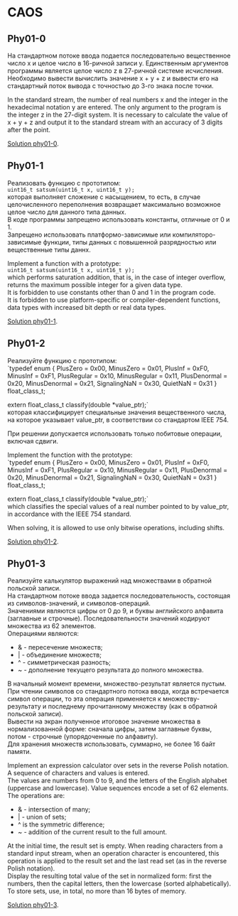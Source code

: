 # CAOS
## Phy01-0
На стандартном потоке ввода подается последовательно вещественное число x и целое число в 16-ричной записи y.
Единственным аргументов программы является целое число z в 27-ричной системе исчисления.
Необходимо вывести вычислить значение x + y + z и вывести его на стандартный поток вывода с точностью до 3-го знака после точки. 

In the standard stream, the number of real numbers x and the integer in the hexadecimal notation y are entered.
The only argument to the program is the integer z in the 27-digit system.
It is necessary to calculate the value of x + y + z and output it to the standard stream with an accuracy of 3 digits after the point.

[Solution phy01-0](https://github.com/rudykh/CAOS/blob/master/phy01/phy01-0.c).

## Phy01-1
Реализовать функцию с прототипом: <br>
`uint16_t satsum(uint16_t x, uint16_t y);`<br>
которая выполняет сложение с насыщением, то есть, в случае целочисленного переполнения возвращает максимально возможное целое число для данного типа данных. <br>
В коде программы запрещено использовать константы, отличные от 0 и 1.<br>
Запрещено использовать платформо-зависимые или компиляторо-зависимые функции, типы данных с повышенной разрядностью или вещественные типы даннх. 

Implement a function with a prototype: <br>
`uint16_t satsum(uint16_t x, uint16_t y);`<br>
which performs saturation addition, that is, in the case of integer overflow, returns the maximum possible integer for a given data type. <br>
It is forbidden to use constants other than 0 and 1 in the program code. <br>
It is forbidden to use platform-specific or compiler-dependent functions, data types with increased bit depth or real data types.

[Solution phy01-1](https://github.com/rudykh/CAOS/blob/master/phy01/phy01-1.c).

## Phy01-2
Реализуйте функцию с прототипом: <br>
`typedef enum {
    PlusZero      = 0x00,
    MinusZero     = 0x01,
    PlusInf       = 0xF0,
    MinusInf      = 0xF1,
    PlusRegular   = 0x10,
    MinusRegular  = 0x11,
    PlusDenormal  = 0x20,
    MinusDenormal = 0x21,
    SignalingNaN  = 0x30,
    QuietNaN      = 0x31
} float_class_t;

extern float_class_t
classify(double *value_ptr);` <br>
которая классифицирует специальные значения вещественного числа, на которое указывает value_ptr, в соответствии со стандартом IEEE 754.

При решении допускается использовать только побитовые операции, включая сдвиги.

Implement the function with the prototype: <br>
`typedef enum {
    PlusZero      = 0x00,
    MinusZero     = 0x01,
    PlusInf       = 0xF0,
    MinusInf      = 0xF1,
    PlusRegular   = 0x10,
    MinusRegular  = 0x11,
    PlusDenormal  = 0x20,
    MinusDenormal = 0x21,
    SignalingNaN  = 0x30,
    QuietNaN      = 0x31
} float_class_t;

extern float_class_t
classify(double *value_ptr);` <br>
which classifies the special values of a real number pointed to by value_ptr, in accordance with the IEEE 754 standard.

When solving, it is allowed to use only bitwise operations, including shifts.

[Solution phy01-2](https://github.com/rudykh/CAOS/blob/master/phy01/phy01-2.c).

## Phy01-3
Реализуйте калькулятор выражений над множествами в обратной польской записи.<br>
На стандартном потоке ввода задается последовательность, состоящая из символов-значений, и символов-операций.<br>
Значениями являются цифры от 0 до 9, и буквы английского алфавита (заглавные и строчные). Последовательности значений кодируют множества из 62 элементов.<br>
Операциями являются:
- & - пересечение множеств;
- | - объединение множеств;
- ^ - симметрическая разность;
- ~ - дополнение текущего результата до полного множества.

В начальный момент времени, множество-результат является пустым. При чтении символов со стандартного потока ввода, когда встречается символ операции, то эта операция применяется к множеству-результату и последнему прочитанному множеству (как в обратной польской записи).<br>
Вывести на экран полученное итоговое значение множества в нормализованной форме: сначала цифры, затем заглавные буквы, потом - строчные (упорядоченные по алфавиту).<br>
Для хранения множеств использовать, суммарно, не более 16 байт памяти.

Implement an expression calculator over sets in the reverse Polish notation. <br>
A sequence of characters and values is entered. <br>
The values are numbers from 0 to 9, and the letters of the English alphabet (uppercase and lowercase). Value sequences encode a set of 62 elements. <br>
The operations are:
- & - intersection of many;
- | - union of sets;
- ^ is the symmetric difference;
- ~ - addition of the current result to the full amount.

At the initial time, the result set is empty. When reading characters from a standard input stream, when an operation character is encountered, this operation is applied to the result set and the last read set (as in the reverse Polish notation). <br>
Display the resulting total value of the set in normalized form: first the numbers, then the capital letters, then the lowercase (sorted alphabetically). <br>
To store sets, use, in total, no more than 16 bytes of memory.

[Solution phy01-3](https://github.com/rudykh/CAOS/blob/master/phy01/phy01-3.c).
